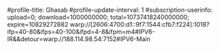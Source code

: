 #profile-title: Ghasab
#profile-update-interval: 1
#subscription-userinfo: upload=0; download=1000000000; total=10737418240000000; expire=10829272882
warp://[2606:4700:d1::9f7:1544:cfb7:f224]:1018?ifp=40-80&ifps=40-100&ifpd=4-8&ifpm=m4#IPV6-IR&&detour=warp://188.114.98.54:7152#IPV6-Main
